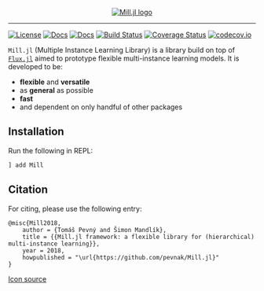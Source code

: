 <p align="center">
 <a href="https://github.com/pevnak/Mill.jl#references">
  <img src="https://github.com/pevnak/Mill.jl/raw/master/docs/src/assets/logo.svg" alt="Mill.jl logo"/>
 </a>
</p>

---

[![License](https://img.shields.io/badge/License-MIT-blue.svg)](https://github.com/pevnak/Mill.jl/blob/master/LICENSE)
[![Docs](https://img.shields.io/badge/docs-stable-blue.svg)](https://pevnak.github.io/Mill.jl/stable)
[![Docs](https://img.shields.io/badge/docs-dev-blue.svg)](https://pevnak.github.io/Mill.jl/dev)
[![Build Status](https://github.com/pevnak/Mill.jl/workflows/CI/badge.svg)](https://github.com/pevnak/Mill.jl/actions?query=workflow%3ACI)
[![Coverage Status](https://coveralls.io/repos/github/pevnak/Mill.jl/badge.svg?branch=master)](https://coveralls.io/github/pevnak/Mill.jl?branch=master)
[![codecov.io](http://codecov.io/github/Pevnak/Mill.jl/coverage.svg?branch=master)](http://codecov.io/github/Pevnak/Mill.jl?branch=master)

`Mill.jl` (Multiple Instance Learning Library) is a library build on top of [`Flux.jl`](https://fluxml.ai) aimed to prototype flexible multi-instance learning models. It is developed to be:

* **flexible** and **versatile**
* as **general** as possible
* **fast** 
* and dependent on only handful of other packages

## Installation

Run the following in REPL:

```julia
] add Mill
```

## Citation

For citing, please use the following entry:

```
@misc{Mill2018,
    author = {Tomáš Pevný and Šimon Mandlík},
    title = {{Mill.jl framework: a flexible library for (hierarchical) multi-instance learning}},
    year = 2018,
    howpublished = "\url{https://github.com/pevnak/Mill.jl}"
}
```

<a href="https://flyclipart.com/wind-turbine-png-clipart-windmill-pictures-windmill-png-471749">Icon source</a>

